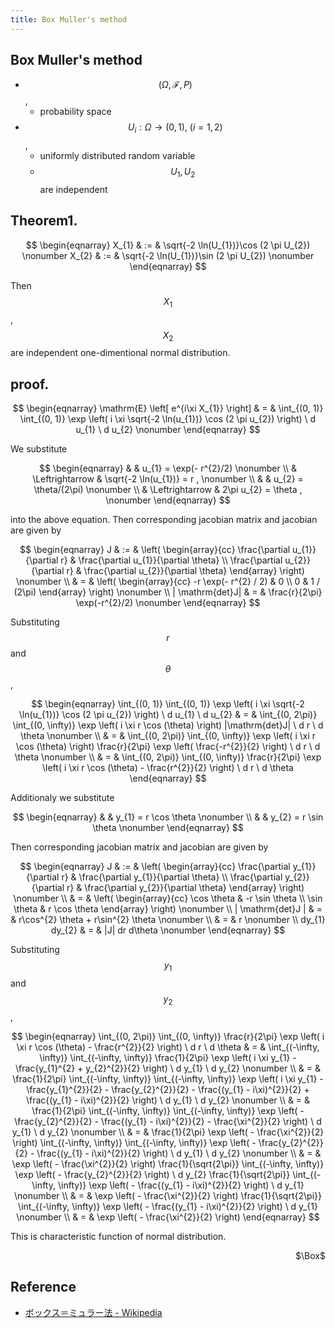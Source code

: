 ```yaml
---
title: Box Muller's method
---
```


## Box Muller's method

* $$(\Omega, \mathcal{F}, P)$$,
    * probability space
* $$U_{i}: \Omega \rightarrow (0, 1),\ (i = 1, 2)$$,
    * uniformly distributed random variable
    * $$U_{1}, U_{2}$$ are independent

## Theorem1.

$$
\begin{eqnarray}
    X_{1}
    & := &
        \sqrt{-2 \ln(U_{1})}\cos (2 \pi U_{2})
    \nonumber
    X_{2}
    & := &
        \sqrt{-2 \ln(U_{1})}\sin (2 \pi U_{2})
    \nonumber
\end{eqnarray}
$$

Then $$X_{1}$$, $$X_{2}$$ are independent one-dimentional normal distribution.

## proof.

$$
\begin{eqnarray}
    \mathrm{E}
    \left[
        e^{i\xi X_{1}}
    \right]
    & = &
        \int_{(0, 1)}
            \int_{(0, 1)}
                \exp
                \left(
                    i \xi \sqrt{-2 \ln(u_{1})} \cos (2 \pi u_{2})
                \right)
            \ d u_{1}
        \ d u_{2}
    \nonumber
\end{eqnarray}
$$

We substitute

$$
\begin{eqnarray}
    &  &
        u_{1}
        =
        \exp(- r^{2}/2)
    \nonumber
    \\
    & \Leftrightarrow &
        \sqrt{-2 \ln(u_{1})}
        =
        r
        ,
    \nonumber
    \\
    & &
        u_{2}
        =
        \theta/(2\pi)
    \nonumber
    \\
    & \Leftrightarrow &
        2\pi u_{2}
        =
        \theta
        ,
    \nonumber
\end{eqnarray}
$$

into the above equation.
Then corresponding jacobian matrix and jacobian are given by

$$
\begin{eqnarray}
    J
    & := &
        \left(
            \begin{array}{cc}
                \frac{\partial u_{1}}{\partial r}
                &
                    \frac{\partial u_{1}}{\partial \theta}
                \\
                \frac{\partial u_{2}}{\partial r}
                &
                    \frac{\partial u_{2}}{\partial \theta}
            \end{array}
        \right)
    \nonumber
    \\
    & = &
        \left(
            \begin{array}{cc}
                -r \exp(- r^{2} / 2)
                &
                    0
                \\
                0
                &
                    1 / (2\pi)
            \end{array}
        \right)
    \nonumber
    \\
    | \mathrm{det}J|
    & = &
        \frac{r}{2\pi}
        \exp(-r^{2}/2)
    \nonumber
\end{eqnarray}
$$

Substituting $$r$$ and $$\theta$$,

$$
\begin{eqnarray}
    \int_{(0, 1)}
        \int_{(0, 1)}
            \exp
            \left(
                i \xi \sqrt{-2 \ln(u_{1})} \cos (2 \pi u_{2})
            \right)
        \ d u_{1}
    \ d u_{2}
    & = &
        \int_{(0, 2\pi)}
            \int_{(0, \infty)}
                \exp
                \left(
                    i \xi r \cos (\theta)
                \right)
                |\mathrm{det}J|
            \ d r
        \ d \theta
    \nonumber
    \\
    & = &
        \int_{(0, 2\pi)}
            \int_{(0, \infty)}
                \exp
                \left(
                    i \xi r \cos (\theta)
                \right)
                \frac{r}{2\pi}
                \exp
                \left(
                    \frac{-r^{2}}{2}
                \right)
            \ d r
        \ d \theta
    \nonumber
    \\
    & = &
        \int_{(0, 2\pi)}
            \int_{(0, \infty)}
                \frac{r}{2\pi}
                \exp
                \left(
                    i \xi r \cos (\theta)
                    -
                    \frac{r^{2}}{2}
                \right)
            \ d r
        \ d \theta
\end{eqnarray}
$$

Additionaly we substitute

$$
\begin{eqnarray}
    &  &
        y_{1}
        =
        r \cos \theta
    \nonumber
    \\
    & &
        y_{2}
        =
        r \sin \theta
    \nonumber
\end{eqnarray}
$$

Then corresponding jacobian matrix and jacobian are given by

$$
\begin{eqnarray}
    J
    & := &
        \left(
            \begin{array}{cc}
                \frac{\partial y_{1}}{\partial r}
                &
                    \frac{\partial y_{1}}{\partial \theta}
                \\
                \frac{\partial y_{2}}{\partial r}
                &
                    \frac{\partial y_{2}}{\partial \theta}
            \end{array}
        \right)
    \nonumber
    \\
    & = &
        \left(
            \begin{array}{cc}
                \cos \theta
                &
                    -r \sin \theta
                \\
                \sin \theta
                &
                    r \cos \theta
            \end{array}
        \right)
    \nonumber
    \\
    | \mathrm{det}J |
    & = &
        r\cos^{2} \theta
        +
        r\sin^{2} \theta
    \nonumber
    \\
    & = &
        r
    \nonumber
    \\
    dy_{1} dy_{2}
    & = &
        |J| dr d\theta
    \nonumber
\end{eqnarray}
$$

Substituting $$y_{1}$$ and $$y_{2}$$,

$$
\begin{eqnarray}
    \int_{(0, 2\pi)}
        \int_{(0, \infty)}
            \frac{r}{2\pi}
            \exp
            \left(
                i \xi r \cos (\theta)
                -
                \frac{r^{2}}{2}
            \right)
        \ d r
    \ d \theta
    & = &
        \int_{(-\infty, \infty)}
            \int_{(-\infty, \infty)}
                \frac{1}{2\pi}
                \exp
                \left(
                    i \xi y_{1}
                    -
                    \frac{y_{1}^{2} + y_{2}^{2}}{2}
                \right)
            \ d y_{1}
        \ d y_{2}
    \nonumber
    \\
    & = &
        \frac{1}{2\pi}
        \int_{(-\infty, \infty)}
            \int_{(-\infty, \infty)}
                \exp
                \left(
                    i \xi y_{1}
                    -
                    \frac{y_{1}^{2}}{2}
                    -
                    \frac{y_{2}^{2}}{2}
                    -
                    \frac{(y_{1} - i\xi)^{2}}{2}
                    +
                    \frac{(y_{1} - i\xi)^{2}}{2}
                \right)
            \ d y_{1}
        \ d y_{2}
    \nonumber
    \\
    & = &
        \frac{1}{2\pi}
        \int_{(-\infty, \infty)}
            \int_{(-\infty, \infty)}
                \exp
                \left(
                    -
                    \frac{y_{2}^{2}}{2}
                    -
                    \frac{(y_{1} - i\xi)^{2}}{2}
                    -
                    \frac{\xi^{2}}{2}
                \right)
            \ d y_{1}
        \ d y_{2}
    \nonumber
    \\
    & = &
        \frac{1}{2\pi}
        \exp
        \left(
            -
            \frac{\xi^{2}}{2}
        \right)
        \int_{(-\infty, \infty)}
            \int_{(-\infty, \infty)}
                \exp
                \left(
                    -
                    \frac{y_{2}^{2}}{2}
                    -
                    \frac{(y_{1} - i\xi)^{2}}{2}
                \right)
            \ d y_{1}
        \ d y_{2}
    \nonumber
    \\
    & = &
        \exp
        \left(
            -
            \frac{\xi^{2}}{2}
        \right)
        \frac{1}{\sqrt{2\pi}}
        \int_{(-\infty, \infty)}
            \exp
            \left(
                -
                \frac{y_{2}^{2}}{2}
            \right)
        \ d y_{2}
        \frac{1}{\sqrt{2\pi}}
        \int_{(-\infty, \infty)}
            \exp
            \left(
                -
                \frac{(y_{1} - i\xi)^{2}}{2}
            \right)
        \ d y_{1}
    \nonumber
    \\
    & = &
        \exp
        \left(
            -
            \frac{\xi^{2}}{2}
        \right)
        \frac{1}{\sqrt{2\pi}}
        \int_{(-\infty, \infty)}
            \exp
            \left(
                -
                \frac{(y_{1} - i\xi)^{2}}{2}
            \right)
        \ d y_{1}
    \nonumber
    \\
    & = &
        \exp
        \left(
            -
            \frac{\xi^{2}}{2}
        \right)
\end{eqnarray}
$$

This is characteristic function of normal distribution.

<div class="QED" style="text-align: right">$\Box$</div>


## Reference
* [ボックス＝ミュラー法 - Wikipedia](https://ja.wikipedia.org/wiki/%E3%83%9C%E3%83%83%E3%82%AF%E3%82%B9%EF%BC%9D%E3%83%9F%E3%83%A5%E3%83%A9%E3%83%BC%E6%B3%95)

